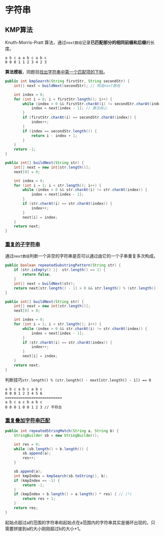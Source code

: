 # 字符串

## KMP算法

Knuth-Morris-Pratt 算法，通过`next数组`记录**已匹配部分的相同前缀和后缀**的长度。

```text
a b c a a b c a b c
0 0 0 1 1 2 3 4 2 3 
```

**算法模板**，同题目[找出字符串中第一个匹配项的下标](https://leetcode.cn/problems/find-the-index-of-the-first-occurrence-in-a-string/)。

```java
public int kmpSearch(String firstStr, String secondStr) {
    int[] next = buildNext(secondStr); // 构造next数组

    int index = 0;
    for (int i = 0; i < firstStr.length(); i++) {
        while (index > 0 && firstStr.charAt(i) != secondStr.charAt(index)) {
            index = next[index - 1]; // 算法核心
        }
        if (firstStr.charAt(i) == secondStr.charAt(index)) {
            index++;
        }
        if (index == secondStr.length()) {
            return i - index + 1;
        }
    }
    return -1;
}

public int[] buildNext(String str) {
    int[] next = new int[str.length()];
    next[0] = 0;

    int index = 0;
    for (int i = 1; i < str.length(); i++) {
        while (index > 0 && str.charAt(i) != str.charAt(index)) {
            index = next[index - 1];
        }
        if (str.charAt(i) == str.charAt(index)) {
            index++;
        }
        next[i] = index;
    }
    return next;
}
```

### [重复的子字符串](https://leetcode.cn/problems/repeated-substring-pattern/)

通过`next数组`判断一个非空的字符串是否可以通过由它的一个子串重复多次构成。

```java
public boolean repeatedSubstringPattern(String str) {
    if (str.isEmpty() ||  str.length() == 1) {
        return false;
    }
    int[] next = buildNext(str);
    return next[str.length() - 1] > 0 && str.length() % (str.length() - next[str.length() - 1]) == 0; // (*)
}

public int[] buildNext(String str) {
    int[] next = new int[str.length()];
    next[0] = 0;

    int index = 0;
    for (int i = 1; i < str.length(); i++) {
        while (index > 0 && str.charAt(i) != str.charAt(index)) {
            index = next[index - 1];
        }
        if (str.charAt(i) == str.charAt(index)) {
            index++;
        }
        next[i] = index;
    }
    return next;
}
```

判断技巧`str.length() % (str.length() - next[str.length() - 1]) == 0`

```text
a b c a b c a b c
0 0 0 1 2 3 4 5 6
==========================
a b c a c b a b c
0 0 0 1 0 0 1 2 3 // 不符合
```

### [重复叠加字符串匹配](https://leetcode.cn/problems/repeated-string-match/)

```java
public int repeatedStringMatch(String a, String b) {
    StringBuilder sb = new StringBuilder();

    int res = 0;
    while (sb.length() < b.length()) {
        sb.append(a);
        res++;
    }

    sb.append(a);
    int kmpIndex = kmpSearch(sb.toString(), b);
    if (kmpIndex == -1) {
        return -1;
    }
    if (kmpIndex + b.length() > a.length() * res) { // (*)
        return res + 1;
    }
    return res;
}
```

起始点超过a的范围的字符串和起始点在a范围内的字符串其实是循环出现的，只需要拼接到a的大小刚刚超过b的大小+1。
